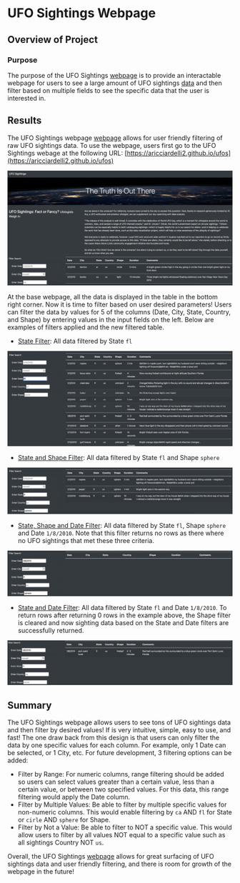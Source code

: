 # UFO Sightings Webpage

## Overview of Project

### Purpose

The purpose of the UFO Sightings [webpage](https://aricciardelli2.github.io/ufos) is to provide an interactable webpage for users to see a large amount of UFO sightings [data](https://github.com/aricciardelli2/aricciardelli2.github.io/blob/master/ufos/static/js/data.js) and then filter based on multiple fields to see the specific data that the user is interested in.

## Results

The UFO Sightings webpage [webpage](https://aricciardelli2.github.io/ufos) allows for user friendly filtering of raw UFO sightings data. To use the webpage, users first go to the UFO Sightings webage at the following URL: [https://aricciardelli2.github.io/ufos](https://aricciardelli2.github.io/ufos)

![](https://github.com/aricciardelli2/aricciardelli2.github.io/blob/master/ufos/resources/full_site.png)

At the base webpage, all the data is displayed in the table in the bottom right corner. Now it is time to filter based on user desired parameters! Users can filter the data by values for 5 of the columns (Date, City, State, Country, and Shape) by entering values in the input fields on the left. Below are examples of filters applied and the new filtered table. 

* [State Filter](https://github.com/aricciardelli2/aricciardelli2.github.io/blob/master/ufos/resources/state_filter.png): All data filtered by State `fl`

![](https://github.com/aricciardelli2/aricciardelli2.github.io/blob/master/ufos/resources/state_filter.png)

* [State and Shape Filter](https://github.com/aricciardelli2/aricciardelli2.github.io/blob/master/ufos/resources/state_shape_filter.png): All data filtered by State `fl` and Shape `sphere`

![](https://github.com/aricciardelli2/aricciardelli2.github.io/blob/master/ufos/resources/state_shape_filter.png)

* [State, Shape and Date Filter](https://github.com/aricciardelli2/aricciardelli2.github.io/blob/master/ufos/resources/state_shape_date_filter.png): All data filtered by State `fl`, Shape `sphere` and Date `1/8/2010`. Note that this filter returns no rows as there where no UFO sightings that met these three criteria.

![](https://github.com/aricciardelli2/aricciardelli2.github.io/blob/master/ufos/resources/state_shape_date_filter.png)

* [State and Date Filter](https://github.com/aricciardelli2/aricciardelli2.github.io/blob/master/ufos/resources/state_date_filter.png): All data filtered by State `fl` and Date `1/8/2010`. To return rows after returning 0 rows in the example above, the Shape filter is cleared and now sighting data based on the State and Date filters are successfully returned.

![](https://github.com/aricciardelli2/aricciardelli2.github.io/blob/master/ufos/resources/state_date_filter.png)

## Summary

The UFO Sightings webpage allows users to see tons of UFO sightings data and then filter by desired values! If is very intuitive, simple, easy to use, and fast! The one draw back from this design is that users can only filter the data by one specific values for each column. For example, only 1 Date can be selected, or 1 City, etc. For future development, 3 filtering options can be added:

* Filter by Range: For numeric columns, range filtering should be added so users can select values greater than a certain value, less than a certain value, or between two specified values. For this data, this range filtering would apply the Date column.
* Filter by Multiple Values: Be able to filter by multiple specific values for non-numeric columns. This would enable filtering by `ca` AND `fl` for State or `cirle` AND `sphere` for Shape.
* Filter by Not a Value: Be able to filter to NOT a specific value. This would allow users to filter by all values NOT equal to a specific value such as all sightings Country NOT `us`.

Overall, the UFO Sightings [webpage](https://aricciardelli2.github.io/ufos) allows for great surfacing of UFO sightings data and user friendly filtering, and there is room for growth of the webpage in the future!
